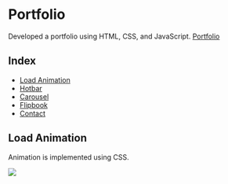 # Portfolio

Developed a portfolio using HTML, CSS, and JavaScript. [Portfolio](https://heyaie.github.io/Portfolio/)

## Index

- [Load Animation](#pain-causing-volume)
- [Hotbar](#level-sequencer)
- [Carousel](#key)
- [Flipbook](#key)
- [Contact](#end-goal)

## Load Animation

Animation is implemented using CSS.

<img
    src="https://user-images.githubusercontent.com/98930139/176529306-b733d693-f387-4bd4-9166-13c5366d352f.gif">
